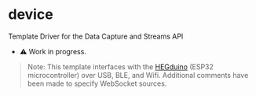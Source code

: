 # device
Template Driver for the Data Capture and Streams API

 - ⚠️ Work in progress.

> Note: This template interfaces with the [HEGduino](https://www.crowdsupply.com/alaskit/hegduino-v2) (ESP32 microcontroller) over USB, BLE, and Wifi. Additional comments have been made to specify WebSocket sources.


